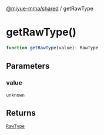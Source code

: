 [@miyue-mma/shared](../index.md) / getRawType

# getRawType()

```ts
function getRawType(value): RawType
```

## Parameters

### value

`unknown`

## Returns

[`RawType`](../type-aliases/RawType.md)
